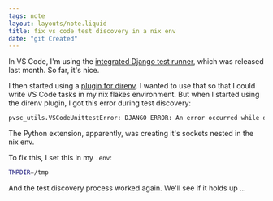 ```yaml
---
tags: note
layout: layouts/note.liquid
title: fix vs code test discovery in a nix env
date: "git Created"
---
```


In VS Code, I'm using the [integrated Django test runner](https://code.visualstudio.com/docs/python/testing#_django-unit-tests), which was released last month.  So far, it's nice.

I then started using a [plugin for direnv](https://marketplace.visualstudio.com/items?itemName=mkhl.direnv).  I wanted to use that so that I could write VS Code tasks in my nix flakes environment.  But when I started using the direnv plugin, I got this error during test discovery:

```sh
pvsc_utils.VSCodeUnittestError: DJANGO ERROR: An error occurred while discovering and building the test suite. Error: Error attempting to connect to extension named pipe /var/folders/l3/tn48czyn38nfr8dqkfbyf8_40000gn/T/nix-shell.TutI0O/python-test-discovery-9b761bb58dc888e589f8.sock[vscode-unittest]: AF_UNIX path too long
```

The Python extension, apparently, was creating it's sockets nested in the nix env.  

To fix this, I set this in my `.env`:

```sh
TMPDIR=/tmp
```

And the test discovery process worked again.  We'll see if it holds up ...

